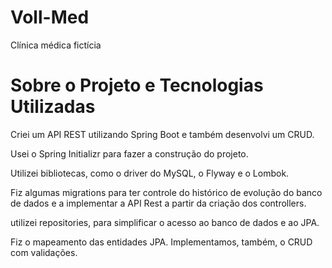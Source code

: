 # Voll-Med
Clínica médica fictícia

# Sobre o Projeto e Tecnologias Utilizadas

Criei um API REST utilizando Spring Boot e também desenvolvi um CRUD.

Usei o Spring Initializr para fazer a construção do projeto.

Utilizei bibliotecas, como o driver do MySQL, o Flyway e o Lombok.

Fiz algumas migrations para ter controle do histórico de evolução do banco de dados e a implementar a API Rest a partir da criação dos controllers. 

utilizei repositories, para simplificar o acesso ao banco de dados e ao JPA.

Fiz o mapeamento das entidades JPA. Implementamos, também, o CRUD com validações.

